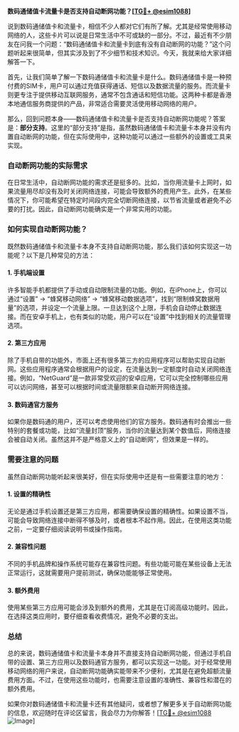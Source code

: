 **数码通储值卡流量卡是否支持自动断网功能？[[TG💪+ @esim1088](https://t.me/s/esim1088)]**

说到数码通储值卡和流量卡，相信不少人都对它们有所了解。尤其是经常使用移动网络的人，这些卡片可以说是日常生活中不可或缺的一部分。不过，最近有不少朋友在问我一个问题：“数码通储值卡和流量卡到底有没有自动断网的功能？”这个问题听起来很简单，但其实涉及到了不少细节和技术知识。今天，我就来给大家详细解答一下。

首先，让我们简单了解一下数码通储值卡和流量卡是什么。数码通储值卡是一种预付费的SIM卡，用户可以通过充值获得通话、短信以及数据流量的服务。而流量卡则更专注于提供移动互联网服务，通常不包含通话和短信功能。这两种卡都是香港本地通信服务商提供的产品，非常适合需要灵活使用移动网络的用户。

那么，回到问题本身——数码通储值卡和流量卡是否支持自动断网功能呢？答案是：**部分支持**。这里的“部分支持”是指，虽然数码通储值卡和流量卡本身并没有内置自动断网的功能，但在实际使用中，这种功能可以通过一些额外的设置或工具来实现。

### **自动断网功能的实际需求**
在日常生活中，自动断网功能的需求还是挺多的。比如，当你用流量卡上网时，如果流量用尽却没有及时关闭网络连接，可能会导致额外的费用产生。此外，在某些情况下，你可能希望在特定时间段内完全切断网络连接，以节省流量或者避免不必要的打扰。因此，自动断网功能确实是一个非常实用的功能。

### **如何实现自动断网功能？**
既然数码通储值卡和流量卡本身不支持自动断网功能，那么我们该如何实现这一功能呢？以下是几种常见的方法：

#### **1. 手机端设置**
许多智能手机都提供了手动或自动限制流量的功能。例如，在iPhone上，你可以通过“设置” -> “蜂窝移动网络” -> “蜂窝移动数据选项”，找到“限制蜂窝数据用量”的选项，并设定一个流量上限。一旦达到这个上限，手机会自动停止数据连接。而在安卓手机上，也有类似的功能，用户可以在“设置”中找到相关的流量管理选项。

#### **2. 第三方应用**
除了手机自带的功能外，市面上还有很多第三方的应用程序可以帮助实现自动断网。这些应用程序通常会根据用户的设定，在流量达到一定额度时自动关闭网络连接。例如，“NetGuard”是一款非常受欢迎的安卓应用，它可以完全控制哪些应用可以访问网络，甚至可以根据时间或流量限额来自动断开网络连接。

#### **3. 数码通官方服务**
如果你是数码通的用户，还可以考虑使用他们的官方服务。数码通有时会推出一些特别的套餐或功能，比如“流量封顶”服务，当你的流量达到某个数值后，网络连接会被自动关闭。虽然这并不是严格意义上的“自动断网”，但效果是一样的。

### **需要注意的问题**
虽然自动断网功能听起来很美好，但在实际使用中还是有一些需要注意的地方：

#### **1. 设置的精确性**
无论是通过手机设置还是第三方应用，都需要确保设置的精确性。如果设置不当，可能会导致网络连接中断得不够及时，或者根本不起作用。因此，在使用这类功能之前，一定要仔细阅读说明书或操作指南。

#### **2. 兼容性问题**
不同的手机品牌和操作系统可能存在兼容性问题。有些功能可能在某些设备上无法正常运行，这就需要用户提前测试，确保功能能够正常使用。

#### **3. 额外费用**
使用某些第三方应用可能会涉及到额外的费用，尤其是在订阅高级功能时。因此，在选择这类应用时，要仔细查看收费情况，避免不必要的支出。

### **总结**
总的来说，数码通储值卡和流量卡本身并不直接支持自动断网功能，但通过手机自带的设置、第三方应用以及数码通官方服务，都可以实现这一功能。对于经常使用移动网络的用户来说，自动断网功能确实能带来不少便利，尤其是在避免超额流量费用方面。不过，在使用这些功能时，也需要注意设置的准确性、兼容性和潜在的额外费用。

如果你对数码通储值卡和流量卡还有其他疑问，或者想了解更多关于自动断网功能的信息，欢迎随时在评论区留言，我会尽力为你解答！[[TG💪+ @esim1088](https://t.me/s/esim1088) ![Image](https://i.postimg.cc/4NQfJmqS/Snipaste-2025-05-13-00-14-12.png)]